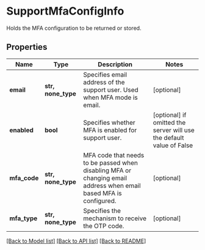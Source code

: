 # SupportMfaConfigInfo

Holds the MFA configuration to be returned or stored.

## Properties
Name | Type | Description | Notes
------------ | ------------- | ------------- | -------------
**email** | **str, none_type** | Specifies email address of the support user. Used when MFA mode is email. | [optional] 
**enabled** | **bool** | Specifies whether MFA is enabled for support user. | [optional]  if omitted the server will use the default value of False
**mfa_code** | **str, none_type** | MFA code that needs to be passed when disabling MFA or changing email address when email based MFA is configured. | [optional] 
**mfa_type** | **str, none_type** | Specifies the mechanism to receive the OTP code. | [optional] 

[[Back to Model list]](../README.md#documentation-for-models) [[Back to API list]](../README.md#documentation-for-api-endpoints) [[Back to README]](../README.md)


